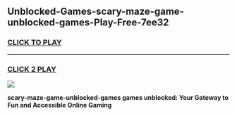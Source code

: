 
## Unblocked-Games-scary-maze-game-unblocked-games-Play-Free-7ee32
<h3>
<a href="https://premium76.site?title=scary-maze-game-unblocked-games&ref=10A">CLICK TO PLAY</a></h3>
<hr>

<h3>
<a href="https://premium76.site?title=scary-maze-game-unblocked-games&ref=10A">CLICK 2 PLAY</a>
  
</h3>

<a href="https://premium76.site?title=scary-maze-game-unblocked-games&ref=10A"><img src="https://clearcache.store/games.png"></a>


**scary-maze-game-unblocked-games games unblocked: Your Gateway to Fun and Accessible Online Gaming**
